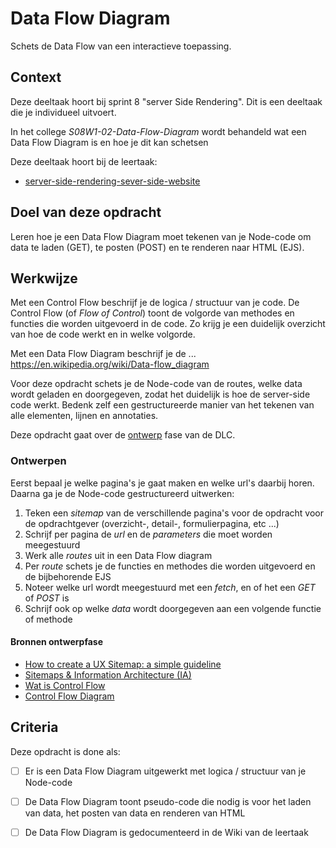 
# Data Flow Diagram

Schets de Data Flow van een interactieve toepassing. 

## Context

Deze deeltaak hoort bij sprint 8 "server Side Rendering". Dit is een deeltaak die je individueel uitvoert.

In het college _S08W1-02-Data-Flow-Diagram_ wordt behandeld wat een Data Flow Diagram is en hoe je dit kan schetsen

Deze deeltaak hoort bij de leertaak:
- [
server-side-rendering-sever-side-website](https://github.com/fdnd-task/server-side-rendering-server-side-website) 



## Doel van deze opdracht

Leren hoe je een Data Flow Diagram  moet tekenen van je Node-code om data te laden (GET), te posten (POST) en te renderen naar HTML (EJS).



## Werkwijze
Met een Control Flow beschrijf je de logica / structuur van je code. De Control Flow (of _Flow of Control_) toont de volgorde van methodes en functies die worden uitgevoerd in de code. Zo krijg je een duidelijk overzicht van hoe de code werkt en in welke volgorde. 

Met een Data Flow Diagram  beschrijf je de ... https://en.wikipedia.org/wiki/Data-flow_diagram

Voor deze opdracht schets je de Node-code van de routes, welke data wordt geladen en doorgegeven, zodat het duidelijk is hoe de server-side code werkt. Bedenk zelf een gestructureerde manier van het tekenen van alle elementen, lijnen en annotaties.

Deze opdracht gaat over de [ontwerp](#ontwerpen) fase van de DLC.

### Ontwerpen
Eerst bepaal je welke pagina's je gaat maken en welke url's daarbij horen. 
Daarna ga je de Node-code gestructureerd uitwerken:

1. Teken een _sitemap_ van de verschillende pagina's voor de opdracht voor de opdrachtgever (overzicht-, detail-, formulierpagina, etc ...)
2. Schrijf per pagina de _url_ en de _parameters_ die moet worden meegestuurd
3. Werk alle _routes_ uit in een Data Flow diagram
4. Per _route_ schets je de functies en methodes die worden uitgevoerd en de bijbehorende EJS
5. Noteer welke url wordt meegestuurd met een _fetch_, en of het een _GET_ of _POST_ is
6. Schrijf ook op welke _data_ wordt doorgegeven aan een volgende functie of methode


#### Bronnen ontwerpfase

- [How to create a UX Sitemap: a simple guideline](https://uxdesign.cc/how-to-create-a-ux-sitemap-a-simple-guideline-8786c16f85c1)
- [Sitemaps & Information Architecture (IA)](https://xd.adobe.com/ideas/process/information-architecture/sitemap-and-information-architecture/)
- [Wat is Control Flow](https://en.wikipedia.org/wiki/Control_flow)
- [Control Flow Diagram](https://en.wikipedia.org/wiki/Control-flow_diagram)
<!-- - [What is Activity Diagram?](https://www.visual-paradigm.com/guide/uml-unified-modeling-language/what-is-activity-diagram/) -->



## Criteria

Deze opdracht is done als:

- [ ] Er is een Data Flow Diagram  uitgewerkt met logica / structuur van je Node-code
- [ ] De Data Flow Diagram  toont pseudo-code die nodig is voor het laden van data, het posten van data en renderen van HTML
- [ ] De Data Flow Diagram  is gedocumenteerd in de Wiki van de leertaak



